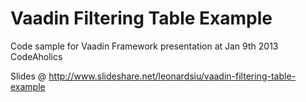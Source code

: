 Vaadin Filtering Table Example
==============================

Code sample for Vaadin Framework presentation at Jan 9th 2013 CodeAholics

Slides @ http://www.slideshare.net/leonardsiu/vaadin-filtering-table-example
